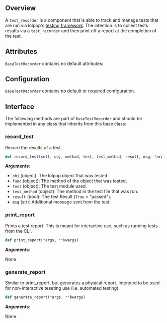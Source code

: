 
## Overview

A `test_recorder` is a component that is able to track and manage tests that are run via lolpop's [testing framework](testing_workflows.md). The intention is to collect tests results via a `test_recorder` and then print off a report at the completion of the test. 

## Attributes

`BaseTestRecorder` contains no default attributes: 

## Configuration

`BaseTestRecorder` contains no default or required configuration. 


## Interface

The following methods are part of `BaseTestRecorder` and should be implemented in any class that inherits from this base class: 

### record_test

Record the results of a test. 

```python
def record_test(self, obj, method, test, test_method, result, msg, *args, **kwargs)
```

**Arguments**: 

- `obj` (object): The lolpop object that was tested
- `func` (object): The method of the object that was tested.
- `test` (object): The test module used.
- `test_method` (object): The method in the test file that was run. 
- `result` (bool): The test Result (`True` = "passed"). 
- `msg` (str): Additional message sent from the test. 

### print_report

Prints a test report.  This is meant for interactive use, such as running tests from the CLI. 

```python
def print_report(*args, **kwargs)
```

**Arguments**: 

None


### generate_report 

Similar to print_report, but generates a physical report. Intended to be used for non-interactive teseting use (i.e. automated testing). 

```python
def generate_report(*args, **kwargs)
```

**Arguments**: 

None

